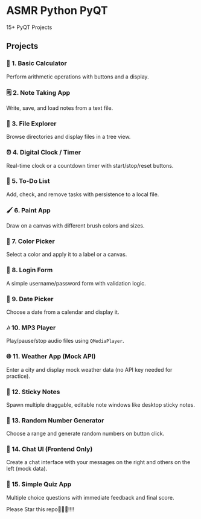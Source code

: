 # ASMR Python PyQT

15+ PyQT Projects


## Projects

### 🧮 1. **Basic Calculator**

Perform arithmetic operations with buttons and a display.

### 🗒️ 2. **Note Taking App**

Write, save, and load notes from a text file.

### 📁 3. **File Explorer**

Browse directories and display files in a tree view.

### ⏰ 4. **Digital Clock / Timer**

Real-time clock or a countdown timer with start/stop/reset buttons.

### 🧾 5. **To-Do List**

Add, check, and remove tasks with persistence to a local file.

### 🖌️ 6. **Paint App**

Draw on a canvas with different brush colors and sizes.

### 🎨 7. **Color Picker**

Select a color and apply it to a label or a canvas.

### 🔐 8. **Login Form**

A simple username/password form with validation logic.

### 📅 9. **Date Picker**

Choose a date from a calendar and display it.

### 🎶 10. **MP3 Player**

Play/pause/stop audio files using `QMediaPlayer`.

### 🌐 11. **Weather App (Mock API)**

Enter a city and display mock weather data (no API key needed for practice).

### 📌 12. **Sticky Notes**

Spawn multiple draggable, editable note windows like desktop sticky notes.

### 🔢 13. **Random Number Generator**

Choose a range and generate random numbers on button click.

### 💬 14. **Chat UI (Frontend Only)**

Create a chat interface with your messages on the right and others on the left (mock data).

### 🧩 15. **Simple Quiz App**

Multiple choice questions with immediate feedback and final score.


Please Star this repo🙏🙏🙏!!!!
